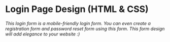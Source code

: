 # Login Page Design (HTML & CSS)

###### This login form is a mobile-friendly login form. You can even create a registration form and password reset form using this form. This form design will add elegance to your website :)